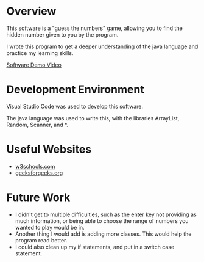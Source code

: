 # Overview

This software is a "guess the numbers" game, allowing you to find the hidden number given to you by the program.

I wrote this program to get a deeper understanding of the java language and practice my learning skills.

[Software Demo Video]((https://youtu.be/ssyQUZBezfw))

# Development Environment

Visual Studio Code was used to develop this software.

The java language was used to write this, with the libraries ArrayList, Random, Scanner, and *.

# Useful Websites

- [w3schools.com](https://www.w3schools.com/java/default.asp)
- [geeksforgeeks.org](https://www.geeksforgeeks.org/java/)

# Future Work

- I didn't get to multiple difficulties, such as the enter key not providing as much information, or being able to choose the range of numbers you wanted to play would be in.
- Another thing I would add is adding more classes. This would help the program read better.
- I could also clean up my if statements, and put in a switch case statement.
